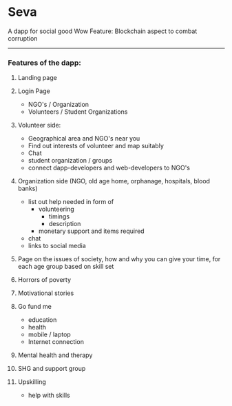 # Seva
A dapp for social good
Wow Feature: Blockchain aspect to combat corruption

***

### Features of the dapp:

1. Landing page
1. Login Page
    - NGO's / Organization
    - Volunteers / Student Organizations

1. Volunteer side:
    - Geographical area and NGO's near you
    - Find out interests of volunteer and map suitably
    - Chat
    - student organization / groups
    - connect dapp-developers and web-developers to NGO's
1. Organization side (NGO, old age home, orphanage, hospitals, blood banks)
    - list out help needed in form of 
        * volunteering
            * timings
            * description
        * monetary support and items required
    - chat 
    - links to social media
1. Page on the issues of society, how and why you can give your time, for each age group based on skill set
1. Horrors of poverty
1. Motivational stories
1. Go fund me
    - education
    - health
    - mobile / laptop
    - Internet connection
1. Mental health and therapy
1. SHG and support group
1. Upskilling
    - help with skills


